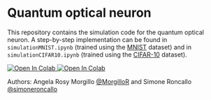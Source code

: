 # Quantum optical neuron

This repository contains the simulation code for the quantum optical neuron. A step-by-step implementation can be found in `simulationMNIST.ipynb` (trained using the [MNIST](https://www.tensorflow.org/datasets/catalog/mnist?hl=it) dataset) and in `simulationCIFAR10.ipynb` (trained using the [CIFAR-10](https://www.tensorflow.org/datasets/catalog/cifar10?hl=it) dataset). 

<a target="_blank" href="https://colab.research.google.com/github/simoneroncallo/quantum-optical-neuron/blob/main/simulationMNIST.ipynb">
  <img src="https://colab.research.google.com/assets/colab-badge.svg" alt="Open In Colab"/>
</a>
<a target="_blank" href="https://colab.research.google.com/github/simoneroncallo/quantum-optical-neuron/blob/main/simulationCIFAR10.ipynb">
  <img src="https://colab.research.google.com/assets/colab-badge.svg" alt="Open In Colab"/>
</a> 

Authors: Angela Rosy Morgillo [@MorgilloR](https://github.com/MorgilloR) and Simone Roncallo [@simoneroncallo](https://github.com/simoneroncallo)
